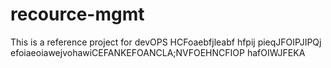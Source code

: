 # recource-mgmt
This is a reference project for devOPS
HCFoaebfjleabf hfpij pieqJFOIPJIPQj efoiaeoiawejvohawiCEFANKEFOANCLA;NVFOEHNCFIOP hafOIWJFEKA
